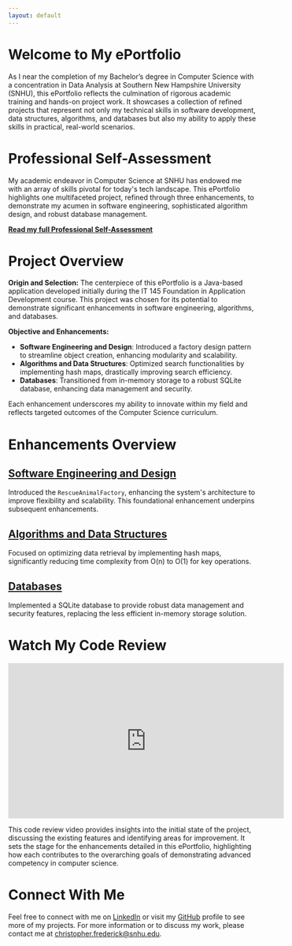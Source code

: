 ```yaml
---
layout: default
---
```


# Welcome to My ePortfolio
As I near the completion of my Bachelor’s degree in Computer Science with a concentration in Data Analysis at Southern New Hampshire University (SNHU), this ePortfolio reflects the culmination of rigorous academic training and hands-on project work. It showcases a collection of refined projects that represent not only my technical skills in software development, data structures, algorithms, and databases but also my ability to apply these skills in practical, real-world scenarios.

# Professional Self-Assessment
My academic endeavor in Computer Science at SNHU has endowed me with an array of skills pivotal for today's tech landscape. This ePortfolio highlights one multifaceted project, refined through three enhancements, to demonstrate my acumen in software engineering, sophisticated algorithm design, and robust database management.

**[Read my full Professional Self-Assessment](./self-assessment.html)**

# Project Overview
**Origin and Selection:** The centerpiece of this ePortfolio is a Java-based application developed initially during the IT 145 Foundation in Application Development course. This project was chosen for its potential to demonstrate significant enhancements in software engineering, algorithms, and databases.

**Objective and Enhancements:**
- **Software Engineering and Design**: Introduced a factory design pattern to streamline object creation, enhancing modularity and scalability.
- **Algorithms and Data Structures**: Optimized search functionalities by implementing hash maps, drastically improving search efficiency.
- **Databases**: Transitioned from in-memory storage to a robust SQLite database, enhancing data management and security.

Each enhancement underscores my ability to innovate within my field and reflects targeted outcomes of the Computer Science curriculum.

# Enhancements Overview
## [Software Engineering and Design](./enhancement-one.html)
Introduced the `RescueAnimalFactory`, enhancing the system's architecture to improve flexibility and scalability. This foundational enhancement underpins subsequent enhancements.

## [Algorithms and Data Structures](./enhancement-two.html)
Focused on optimizing data retrieval by implementing hash maps, significantly reducing time complexity from O(n) to O(1) for key operations.

## [Databases](./enhancement-three.html)
Implemented a SQLite database to provide robust data management and security features, replacing the less efficient in-memory storage solution.

# Watch My Code Review
<iframe width="560" height="315" src="https://www.youtube.com/embed/Y4NkDoMdmSQ?si=N7-SUjTGfKBjds-H" title="Code Review" frameborder="0" allow="accelerometer; autoplay; clipboard-write; encrypted-media; gyroscope; picture-in-picture; web-share" referrerpolicy="strict-origin-when-cross-origin" allowfullscreen></iframe>

This code review video provides insights into the initial state of the project, discussing the existing features and identifying areas for improvement. It sets the stage for the enhancements detailed in this ePortfolio, highlighting how each contributes to the overarching goals of demonstrating advanced competency in computer science.

# Connect With Me
Feel free to connect with me on [LinkedIn](https://www.linkedin.com/in/cfrederick23) or visit my [GitHub](https://github.com/cfrederick23) profile to see more of my projects. For more information or to discuss my work, please contact me at [christopher.frederick@snhu.edu](mailto:christopher.frederick@snhu.edu).